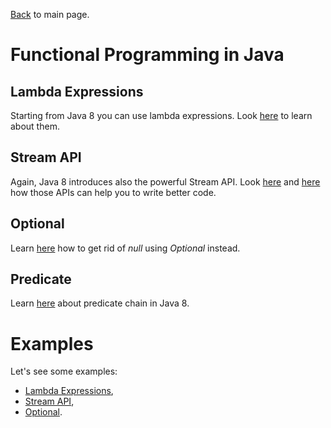 [Back](../README.md) to main page.

# Functional Programming in Java

## Lambda Expressions

Starting from Java 8 you can use lambda expressions.
Look [here](https://www.udemy.com/course/java-tutorial/learn/lecture/1467284) to learn about them.

## Stream API

Again, Java 8 introduces also the powerful Stream API.
Look [here](https://www.udemy.com/course/stream-api-in-java-8/) and [here](https://stackify.com/streams-guide-java-8/) how those APIs can help you to write better code.

## Optional

Learn [here](https://www.baeldung.com/java-optional) how to get rid of _null_ using _Optional_ instead.

## Predicate

Learn [here](https://www.baeldung.com/java-predicate-chain) about predicate chain in Java 8. 

# Examples

Let's see some examples:

- [Lambda Expressions](src/test/java/test/LambdaExpressionsTest.java),
- [Stream API](src/test/java/test/StreamsTest.java),
- [Optional](src/test/java/test/OptionalTest.java).
